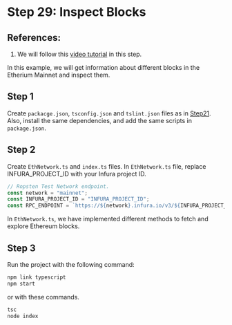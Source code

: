 # Step 29: Inspect Blocks

## References:

1.  We will follow this [video tutorial](https://www.youtube.com/watch?v=DFCCcgr9dAQ&list=PLS5SEs8ZftgXlCGXNfzKdq7nGBcIaVOdN&index=7) in this step.

In this example, we will get information about different blocks in the Etherium Mainnet and inspect them.

## Step 1

Create `packacge.json`, `tsconfig.json` and `tslint.json` files as in [Step21](../step21_web3_node_getbalance). Also, install the same dependencies, and add the same scripts in `package.json`.

## Step 2

Create `EthNetwork.ts` and `index.ts` files. In `EthNetwork.ts` file, replace INFURA_PROJECT_ID with your Infura project ID.

```ts
// Ropsten Test Network endpoint.
const network = "mainnet";
const INFURA_PROJECT_ID = "INFURA_PROJECT_ID";
const RPC_ENDPOINT = `https://${network}.infura.io/v3/${INFURA_PROJECT_ID}`;
```

In `EthNetwork.ts`, we have implemented different methods to fetch and explore Ethereum blocks.

## Step 3

Run the project with the following command:

```bash
npm link typescript
npm start
```

or with these commands.

```bash
tsc
node index
```
